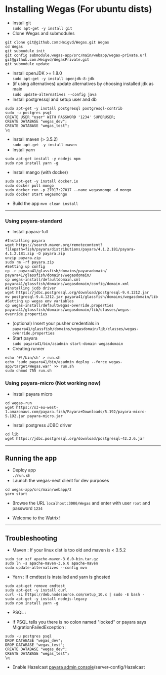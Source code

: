 # Installing Wegas (For ubuntu dists)
* Install git  
`sudo apt-get -y install git`
* Clone Wegas and submodules
```shell
git clone git@github.com:Heigvd/Wegas.git Wegas
cd Wegas
git submodule init
git config submodule.wegas-app/src/main/webapp/wegas-private.url git@github.com:Heigvd/WegasPrivate.git
git submodule update
```
* Install openJDK >= 1.8.0  
`sudo apt-get -y install openjdk-8-jdk`
* (if using alternatives) update alternatives by choosing installed jdk as main  
`sudo update-alternatives --config java`
* Install postgressql and setup user and db
```shell
sudo apt-get -y install postgresql postgresql-contrib
sudo -u postgres psql
CREATE USER "user" WITH PASSWORD '1234' SUPERUSER;
CREATE DATABASE "wegas_dev";
CREATE DATABASE "wegas_test";
\q
```
* Install maven (> 3.5.2)  
`sudo apt-get -y install maven`
* Install yarn
```shell
sudo apt-get install -y nodejs npm
sudo npm install yarn -g
```
* Install mango (with docker)
```shell
sudo apt-get -y install docker.io
sudo docker pull mongo
sudo docker run -p 27017:27017 --name wegasmongo -d mongo
sudo docker start wegasmongo
```

* Build the app
`mvn clean install`

------------------------
### Using payara-standard
* Install payara-full
```shell
#Installing payara
wget https://search.maven.org/remotecontent?filepath=fish/payara/distributions/payara/4.1.2.181/payara-4.1.2.181.zip -O payara.zip
unzip payara.zip
sudo rm -rf payara.zip
#Setting up config
cp -r payara41/glassfish/domains/payaradomain/ payara41/glassfish/domains/wegasdomain/
cp wegas-install/defaultdomain.xml payara41/glassfish/domains/wegasdomain/config/domain.xml
#Installing jcdb driver
wget https://jdbc.postgresql.org/download/postgresql-9.4.1212.jar
mv postgresql-9.4.1212.jar payara41/glassfish/domains/wegasdomain/lib
#Setting up wegas env variables
cp wegas-install/defaultwegas-override.properties payara41/glassfish/domains/wegasdomain/lib/classes/wegas-override.properties
```
* (optional) Insert your pusher credentials in  
`payara41/glassfish/domains/wegasdomain/lib/classes/wegas-override.properties`
* Start payara  
`sudo payara41/bin/asadmin start-domain wegasdomain`
* Creating runner  
```shell
echo '#!/bin/sh' > run.sh
echo 'sudo payara41/bin/asadmin deploy --force wegas-app/target/Wegas.war' >> run.sh
sudo chmod 755 run.sh
```

### Using payara-micro (Not working now)
* Install payara micro  
```shell
cd wegas-run
wget https://s3-eu-west-1.amazonaws.com/payara.fish/Payara+Downloads/5.192/payara-micro-5.192.jar payara-micro.jar
```
* Install postgress JDBC driver  
```shell
cd lib
wget https://jdbc.postgresql.org/download/postgresql-42.2.6.jar
```
------------------------
## Running the app
* Deploy app  
`./run.sh`
* Launch the wegas-next client for dev purposes  
```shell
cd wegas-app/src/main/webapp/2
yarn start
```
* Browse the URL `localhost:3000/Wegas` and enter with user `root` and password `1234`

* Welcome to the Watrix!

------------------------
## Troubleshooting
* Maven : If your linux dist is too old and maven is < 3.5.2
```shell
sudo tar xzf apache-maven-3.6.0-bin.tar.gz
sudo ln -s apache-maven-3.6.0 apache-maven
sudo update-alternatives --config mvn
```
* Yarn : If cmdtest is installed and yarn is ghosted
```shell
sudo apt-get remove cmdtest
sudo apt-get -y install curl 
curl -sL https://deb.nodesource.com/setup_10.x | sudo -E bash -
sudo apt-get -y install nodejs-legacy
sudo npm install yarn -g
```
* PSQL :
 - If PSQL tells you there is no colon named "locked" or payara says MigrationFailedException :
```
sudo -u postgres psql
DROP DATABASE "wegas_dev";
DROP DATABASE "wegas_test";
CREATE DATABASE "wegas_dev";
CREATE DATABASE "wegas_test";
\q
```
* Enable Hazelcast [payara admin console](http://localhost:4848/)/server-config/Hazelcast
